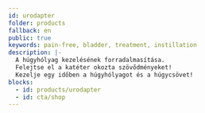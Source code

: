 ```yaml
---
id: urodapter
folder: products
fallback: en
public: true
keywords: pain-free, bladder, treatment, instillation
description: |-
  A húgyhólyag kezelésének forradalmasítása.
  Felejtse el a katéter okozta szövődményeket!
  Kezelje egy időben a húgyhólyagot és a húgycsövet!
blocks:
  - id: products/urodapter
  - id: cta/shop
---
```

